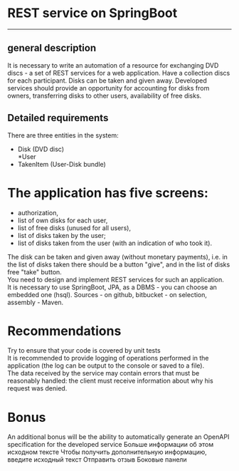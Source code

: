 REST service on SpringBoot
===
____

general description
-
It is necessary to write an automation of a resource for exchanging DVD discs - a set of REST services for a web application. Have a collection
discs for each participant. Disks can be taken and given away. Developed services should provide an opportunity for
accounting for disks from owners, transferring disks to other users, availability of free disks.

Detailed requirements
-
There are three entities in the system:

* Disk (DVD disc)<br>
*User<br>
* TakenItem (User-Disk bundle)

The application has five screens:
==

* authorization,
* list of own disks for each user,
* list of free disks (unused for all users),
* list of disks taken by the user;
* list of disks taken from the user (with an indication of who took it).

The disk can be taken and given away (without monetary payments), i.e. in the list of disks taken there should be a button "give", and in the list of disks
free "take" button.<br>
You need to design and implement REST services for such an application.<br>
It is necessary to use SpringBoot, JPA, as a DBMS - you can choose an embedded one (hsql). Sources - on github, bitbucket - on
selection, assembly - Maven.<br>

Recommendations
==
Try to ensure that your code is covered by unit tests<br>
It is recommended to provide logging of operations performed in the application (the log can be output to the console or saved to a file).<br>
The data received by the service may contain errors that must be reasonably handled: the client must receive
information about why his request was denied.<br>

Bonus
==
An additional bonus will be the ability to automatically generate an OpenAPI specification for the developed service
Больше информации об этом исходном тексте
Чтобы получить дополнительную информацию, введите исходный текст
Отправить отзыв
Боковые панели
